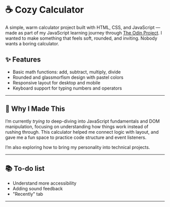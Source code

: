 # ☕ Cozy Calculator  
A simple, warm calculator project built with HTML, CSS, and JavaScript — made as part of my JavaScript learning journey through [The Odin Project](https://www.theodinproject.com/).
I wanted to make something that feels soft, rounded, and inviting. Nobody wants a boring calculator.

## ✨ Features

- Basic math functions: add, subtract, multiply, divide
- Rounded and glassmorfism design with pastel colors
- Responsive layout for desktop and mobile
- Keyboard support for typing numbers and operators

---

## 🌼 Why I Made This

I’m currently *trying to* deep-diving into JavaScript fundamentals and DOM manipulation, focusing on understanding how things work instead of rushing through. 
This calculator helped me connect logic with layout, and gave me a fun space to practice code structure and event listeners.

I’m also exploring how to bring my personality into technical projects.

---

## 📚 To-do list

- Understand more accessibility
- Adding sound feedback
- "Recently" tab

---
